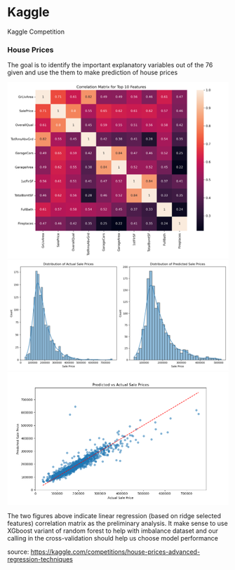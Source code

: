 # Kaggle
Kaggle Competition

### House Prices
The goal is to identify the important explanatory variables out of the 76 given and use the them to make prediction of house prices

<p align="center">
<img src="https://github.com/Henry8r8w/Kaggle/blob/main/house%20prices/figures/cor-matrix.png" />
<img src="https://github.com/Henry8r8w/Kaggle/blob/main/house%20prices/figures/price_distributions.png" />
<img src="https://github.com/Henry8r8w/Kaggle/blob/main/house%20prices/figures/prediction_visualization.png" />
</p>


The two figures above indicate linear regression (based on ridge selected features) correlation matrix as the preliminary analysis. It make sense to use XGboost variant of random forest to help with imbalance dataset and our calling in the cross-validation should help us choose model performance

source: https://kaggle.com/competitions/house-prices-advanced-regression-techniques
